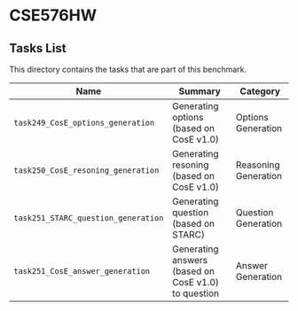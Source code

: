 # CSE576HW
## Tasks List 

This directory contains the tasks that are part of this benchmark. 


Name | Summary | Category
---- | ----------- | --------
`task249_CosE_options_generation` | Generating options (based on CosE v1.0) | Options Generation  
`task250_CosE_resoning_generation` | Generating resoning (based on CosE v1.0) | Reasoning Generation
`task251_STARC_question_generation` | Generating question (based on STARC) | Question Generation
`task251_CosE_answer_generation` | Generating answers (based on CosE v1.0) to question | Answer Generation
